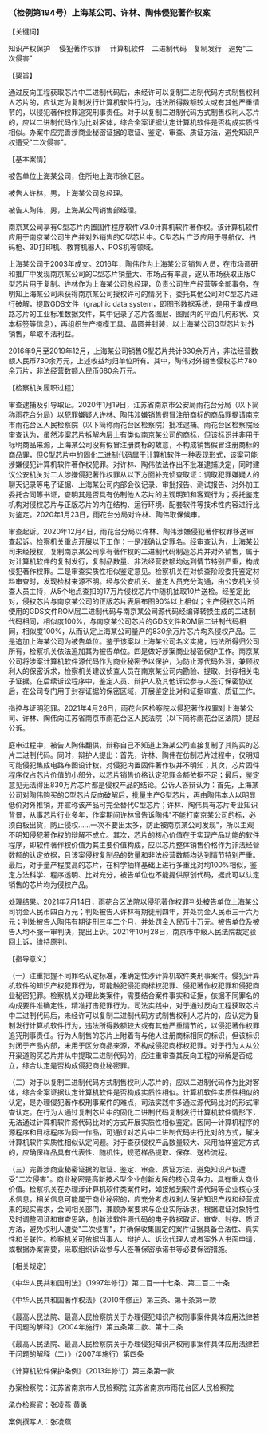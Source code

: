 ###  （检例第194号）上海某公司、许林、陶伟侵犯著作权案 

【关键词】

知识产权保护　 侵犯著作权罪　
计算机软件　二进制代码　复制发行　避免"二次侵害"

【要旨】

通过反向工程获取芯片中二进制代码后，未经许可以复制二进制代码方式制售权利人芯片的，应认定为复制发行计算机软件行为，违法所得数额较大或有其他严重情节的，以侵犯著作权罪追究刑事责任。对于以复制二进制代码方式制售权利人芯片的，应以二进制代码作为比对客体，综合全案证据认定计算机软件是否构成实质性相似。办案中应完善涉商业秘密证据的取证、鉴定、审查、质证方法，避免知识产权遭受"二次侵害"。

【基本案情】

被告单位上海某公司，住所地上海市徐汇区。

被告人许林，男，上海某公司总经理。

被告人陶伟，男，上海某公司销售部经理。

南京某公司享有C型芯片内置固件程序软件V3.0计算机软件著作权。该计算机软件应用于南京某公司生产并对外销售的C型芯片中。C型芯片广泛应用于导航仪、扫码枪、3D打印机、教育机器人、POS机等领域。

上海某公司于2003年成立。2016年，陶伟作为上海某公司销售人员，在市场调研和推广中发现南京某公司的C型芯片销量大、市场占有率高，遂从市场获取正版C型芯片用于复制。许林作为上海某公司总经理，负责公司生产经营等全部事务，在明知上海某公司未获得南京某公司授权许可的情况下，委托其他公司对C型芯片进行破解，提取GDS文件（graphic
data
system，即图形数据系统，是用于集成电路芯片的工业标准数据文件，其中记录了芯片各图层、图层内的平面几何形状、文本标签等信息），再组织生产掩模工具、晶圆并封装，以上海某公司G型芯片对外销售，牟取不法利益。

2016年9月至2019年12月，上海某公司销售G型芯片共计830余万片，非法经营数额人民币730余万元，上述收益均归单位所有。其中，陶伟对外销售侵权芯片780余万片，非法经营数额人民币680余万元。

【检察机关履职过程】

审查逮捕及引导取证。2020年1月19日，江苏省南京市公安局雨花台分局（以下简称雨花台分局）以犯罪嫌疑人许林、陶伟涉嫌销售假冒注册商标的商品罪提请南京市雨花台区人民检察院（以下简称雨花台区检察院）批准逮捕。雨花台区检察院经审查认为，虽然涉案芯片拆解内层上有类似南京某公司的商标，但该标识并非用于标明商品来源，上海某公司没有假冒注册商标的故意，不构成销售假冒注册商标的商品罪，但C型芯片中的固化二进制代码属于计算机软件一种表现形式，该案可能涉嫌侵犯计算机软件著作权犯罪。对许林、陶伟依法作出不批准逮捕决定，同时建议公安机关对二人涉嫌侵犯著作权罪从以下方面补充侦查取证：调取犯罪嫌疑人的聊天记录等电子证据、上海某公司内部会议记录、审批报告、测试报告、对外加工委托合同等书证，查明其是否具有仿制他人芯片的主观明知和客观行为；委托鉴定机构对侵权芯片与正版芯片的内在结构、运行环境、配套软件等技术性内容进行比对鉴定。2020年1月23日，雨花台分局对许林、陶伟取保候审。

审查起诉。2020年12月4日，雨花台分局以许林、陶伟涉嫌侵犯著作权罪移送审查起诉。检察机关重点开展以下工作：一是准确认定罪名。经审查认为，上海某公司未经授权，复制南京某公司享有著作权的二进制代码制造芯片并对外销售，属于对计算机软件的复制发行，复制品数量、非法经营数额均达到情节特别严重，构成侵犯著作权罪。二是审查实质性相似鉴定意见。检察机关在对侦查阶段委托鉴定材料审查时，发现检材来源不明。经与公安机关、鉴定人员充分沟通，由公安机关侦查人员主持，从5个地点查扣的17万片侵权芯片中随机抽取10片送检。经鉴定比对，侵权芯片与南京某公司的正版芯片表层布图90%以上相似；生产侵权芯片所使用的GDS文件ROM层二进制代码与南京某公司源代码经编译转换生成的二进制代码相同，相似度100%，与南京某公司芯片的GDS文件ROM层二进制代码相同，相似度100%，从而认定上海某公司量产的830余万片芯片均系侵权产品。三是追加上海某公司为被告单位。鉴于该案以上海某公司名义实施，违法所得归公司所有，检察机关依法追加其为被告单位。四是做好涉案商业秘密保护工作。南京某公司将涉案计算机软件源代码作为商业秘密予以保护，为防止源代码外泄，兼顾权利人的保密诉求，检察机关建议侦查人员在南京某公司内勘验、提取、封存相关电子证据。在后续诉讼程序中，鉴定人员、辩护人及其他诉讼参与人签订保密协议后，在公司专门用于封存证据的保密区域，开展鉴定比对和证据审查、质证工作。

指控与证明犯罪。2021年4月26日，雨花台区检察院以侵犯著作权罪对上海某公司、许林、陶伟向江苏省南京市雨花台区人民法院（以下简称雨花台区法院）提起公诉。

庭审过程中，被告人陶伟翻供，辩称自己不知道上海某公司直接复制了其购买的芯片二进制代码。同时，辩护人提出：首先，许林、陶伟在仿制芯片过程中，仅明知可能侵犯集成电路布图设计权，对侵犯内置固件著作权并不明知；其次，芯片固件程序仅占芯片价值的小部分，以芯片销售价格认定犯罪金额依据不足；最后，鉴定意见无法得出830万片芯片都是侵权产品的结论。公诉人答辩认为：首先，上海某公司对陶伟购买的C型芯片反向破解后，批量生产G型芯片，再由陶伟本人以明显低价对外推销，并宣称该产品可完全替代C型芯片；许林、陶伟具有芯片专业知识背景，从事芯片行业多年，作案期间许林曾告诉陶伟"不能打南京某公司的标，必须白板出货，防止侵权......一次不要出太多，防止被南京某公司发现"，所以主观不明知侵犯著作权的辩解不成立。其次，芯片的核心价值在于实现产品功能的软件程序，即软件著作权价值为其主要价值构成，应以芯片整体销售价格作为非法经营数额的认定依据，且该案侵权复制品的数量和非法经营数额均达到情节特别严重。最后，对于量产程度高的芯片，在科学抽样基础上进行多重比对均100%相似，鉴定方法科学、程序透明、比对充分，被告单位也不能提供原创代码，据此可以认定销售的芯片均为侵权产品。

处理结果。2021年7月14日，雨花台区法院以侵犯著作权罪判处被告单位上海某公司罚金人民币四百万元；判处被告人许林有期徒刑四年，并处罚金人民币三十六万元；判处被告人陶伟有期徒刑三年二个月，并处罚金人民币十万元。被告单位及被告人均不服一审判决，提出上诉。2021年10月28日，南京市中级人民法院裁定驳回上诉，维持原判。

【指导意义】

（一）注重把握不同罪名认定标准，准确定性涉计算机软件类刑事案件。侵犯计算机软件的知识产权犯罪行为，可能触犯侵犯商标权犯罪、侵犯著作权犯罪和侵犯商业秘密犯罪。检察机关办理此类案件，需要结合案件事实和证据，依据不同罪名的构成要件准确定性，精准打击犯罪行为。司法实践中，对于通过反向工程获取芯片中二进制代码后，未经许可以复制二进制代码方式制售权利人芯片的，应认定为复制发行计算机软件行为，违法所得数额较大或有其他严重情节的，以侵犯著作权罪追究刑事责任。行为人制售的芯片上附着有与他人注册商标相同的标识，但该标识封闭于产品内部，未用于区分商品来源，不构成侵犯商标权犯罪。对于行为人从公开渠道购买芯片并从中提取二进制代码的，应注重审查其反向工程的辩解是否成立，综合认定是否构成侵犯商业秘密罪。

（二）对于以复制二进制代码方式制售权利人芯片的，应以二进制代码作为比对客体，综合全案证据认定计算机软件是否构成实质性相似。计算机软件实质性相似的认定，是办理侵犯著作权刑事案件的难点，司法实践中多通过源代码比对的形式审查认定。在行为人通过复制芯片中的固化二进制代码复制发行计算机软件情形下，无法通过计算机软件源代码比对的方式开展实质性相似鉴定。因同一计算机程序的源程序和目标程序为同一作品，可通过对芯片中二进制代码进行比对的方式，解决计算机软件实质性相似认定问题。对于查获侵权产品数量较大、采用抽样鉴定方式的，应确保样品具有代表性、随机性，规范样品提取、保存、送检流程。

（三）完善涉商业秘密证据的取证、鉴定、审查、质证方法，避免知识产权遭受"二次侵害"。商业秘密是高新技术型企业创新发展的核心竞争力，具有重大商业价值。检察机关在办理涉计算机软件类案件时，如接触到软件源代码等企业核心技术信息，相关信息可能属于商业秘密的，应充分考虑权利人保护知识产权和经营成果的现实需求，会同相关部门，兼顾办案要求与企业实际诉求，根据取证对象特性及时调整固证和审查思路，创新涉软件源代码的电子数据取证、审查、封存、质证方法，避免权利人遭受"二次侵害"，并确保收集固定的案件证据具备合法性、真实性和关联性。检察机关可依据当事人、辩护人、诉讼代理人或者案外人书面申请，或根据办案需要，采取组织诉讼参与人签署保密承诺书等必要保密措施。

【相关规定】

《中华人民共和国刑法》（1997年修订）第二百一十七条、第二百二十条

《中华人民共和国著作权法》（2010年修正）第三条、第十条第一款

《最高人民法院、最高人民检察院关于办理侵犯知识产权刑事案件具体应用法律若干问题的解释》（2004年施行）第五条第二款、第十二条

《最高人民法院、最高人民检察院关于办理侵犯知识产权刑事案件具体应用法律若干问题的解释（二）》（2007年施行）第四条

《计算机软件保护条例》（2013年修订）第三条第一款

办案检察院：江苏省南京市人民检察院 江苏省南京市雨花台区人民检察院

承办检察官：张凌燕 黄勇

案例撰写人：张凌燕
